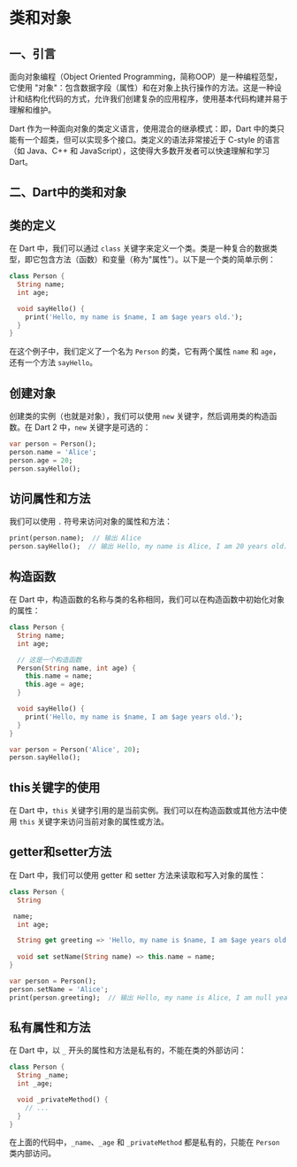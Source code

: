# 类和对象

## **一、引言**

面向对象编程（Object Oriented Programming，简称OOP）是一种编程范型，它使用 "对象"：包含数据字段（属性）和在对象上执行操作的方法。这是一种设计和结构化代码的方式，允许我们创建复杂的应用程序，使用基本代码构建并易于理解和维护。

Dart 作为一种面向对象的类定义语言，使用混合的继承模式：即，Dart 中的类只能有一个超类，但可以实现多个接口。类定义的语法非常接近于 C-style 的语言（如 Java、C++ 和 JavaScript），这使得大多数开发者可以快速理解和学习 Dart。

## **二、Dart中的类和对象**

## **类的定义**

在 Dart 中，我们可以通过 `class` 关键字来定义一个类。类是一种复合的数据类型，即它包含方法（函数）和变量（称为"属性"）。以下是一个类的简单示例：

```dart
class Person {
  String name;
  int age;

  void sayHello() {
    print('Hello, my name is $name, I am $age years old.');
  }
}
```

在这个例子中，我们定义了一个名为 `Person` 的类，它有两个属性 `name` 和 `age`，还有一个方法 `sayHello`。

## **创建对象**

创建类的实例（也就是对象），我们可以使用 `new` 关键字，然后调用类的构造函数。在 Dart 2 中，`new` 关键字是可选的：

```dart
var person = Person();
person.name = 'Alice';
person.age = 20;
person.sayHello();
```

## **访问属性和方法**

我们可以使用 `.` 符号来访问对象的属性和方法：

```dart
print(person.name);  // 输出 Alice
person.sayHello();  // 输出 Hello, my name is Alice, I am 20 years old.
```

## **构造函数**

在 Dart 中，构造函数的名称与类的名称相同，我们可以在构造函数中初始化对象的属性：

```dart
class Person {
  String name;
  int age;

  // 这是一个构造函数
  Person(String name, int age) {
    this.name = name;
    this.age = age;
  }

  void sayHello() {
    print('Hello, my name is $name, I am $age years old.');
  }
}

var person = Person('Alice', 20);
person.sayHello();
```

## **this关键字的使用**

在 Dart 中，`this` 关键字引用的是当前实例。我们可以在构造函数或其他方法中使用 `this` 关键字来访问当前对象的属性或方法。

## **getter和setter方法**

在 Dart 中，我们可以使用 getter 和 setter 方法来读取和写入对象的属性：

```dart
class Person {
  String

 name;
  int age;

  String get greeting => 'Hello, my name is $name, I am $age years old.';
  
  void set setName(String name) => this.name = name;
}

var person = Person();
person.setName = 'Alice';
print(person.greeting);  // 输出 Hello, my name is Alice, I am null years old.
```

## **私有属性和方法**

在 Dart 中，以 `_` 开头的属性和方法是私有的，不能在类的外部访问：

```dart
class Person {
  String _name;
  int _age;

  void _privateMethod() {
    // ...
  }
}
```

在上面的代码中，`_name`、`_age` 和 `_privateMethod` 都是私有的，只能在 `Person` 类内部访问。